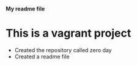 **My readme file**
# This is a vagrant project
* Created the repository called zero day
* Created a readme file
